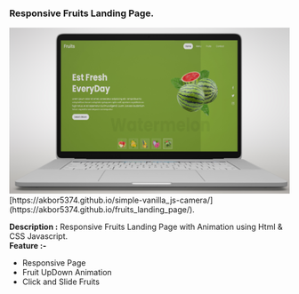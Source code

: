 ﻿### Responsive Fruits Landing Page.
<img src="images/mockup.jpg" alt="Line Feed" width="700">
[https://akbor5374.github.io/simple-vanilla_js-camera/](https://akbor5374.github.io/fruits_landing_page/).

**Description :** Responsive Fruits Landing Page with Animation using Html & CSS Javascript.<br>
**Feature :-**
- Responsive Page
- Fruit UpDown Animation
- Click and Slide Fruits
